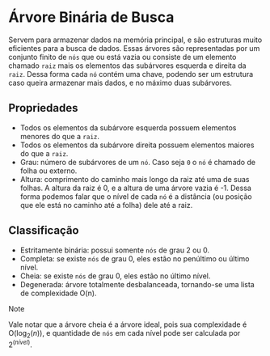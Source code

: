 # Árvore Binária de Busca
Servem para armazenar dados na memória principal, e são estruturas muito eficientes para a busca de dados. Essas árvores são representadas por um conjunto finito de `nós` que ou está vazia ou consiste de um elemento chamado `raiz` mais os elementos das subárvores esquerda e direita da `raiz`.
Dessa forma cada `nó` contém uma chave, podendo ser um estrutura caso queira armazenar mais dados, e no máximo duas subárvores.

## Propriedades
- Todos os elementos da subárvore esquerda possuem elementos menores do que a `raiz`.
- Todos os elementos da subárvore direita possuem elementos maiores do que a `raiz`.
- Grau: número de subárvores de um `nó`. Caso seja `0` o `nó` é chamado de folha ou externo.
- Altura: comprimento do caminho mais longo da raiz até uma de suas folhas. A altura da raiz é 0, e a altura de uma árvore vazia é -1. Dessa forma podemos falar que o nível de cada `nó` é a distância (ou posição que ele está no caminho até a folha) dele até a raiz.

## Classificação
- Estritamente binária: possui somente `nós` de grau 2 ou 0.
- Completa: se existe `nós` de grau 0, eles estão no penúltimo ou último nível.
- Cheia: se existe `nós` de grau 0, eles estão no último nível.
- Degenerada: árvore totalmente desbalanceada, tornando-se uma lista de complexidade O(n).
  
> [!NOTE]
> Vale notar que a árvore cheia é a árvore ideal, pois sua complexidade é O($`\log_2(n)`$), e quantidade de `nós` em cada nível pode ser calculada por $`2^(nível)`$.
